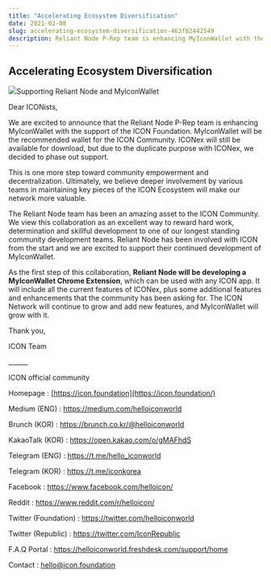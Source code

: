 ```yaml
---
title: "Accelerating Ecosystem Diversification"
date: 2021-02-08
slug: accelerating-ecosystem-diversification-463f82442549
description: Reliant Node P-Rep team is enhancing MyIconWallet with the support of the ICON Foundation
---
```


## Accelerating Ecosystem Diversification

![](https://cdn-images-1.medium.com/max/800/1*j37iU38fHq3kP8MF3eHMcg.png)Supporting Reliant Node and MyIconWallet

Dear ICONists,

We are excited to announce that the Reliant Node P-Rep team is enhancing MyIconWallet with the support of the ICON Foundation. MyIconWallet will be the recommended wallet for the ICON Community. ICONex will still be available for download, but due to the duplicate purpose with ICONex, we decided to phase out support.

This is one more step toward community empowerment and decentralization. Ultimately, we believe deeper involvement by various teams in maintaining key pieces of the ICON Ecosystem will make our network more valuable.

The Reliant Node team has been an amazing asset to the ICON Community. We view this collaboration as an excellent way to reward hard work, determination and skillful development to one of our longest standing community development teams. Reliant Node has been involved with ICON from the start and we are excited to support their continued development of MyIconWallet.

As the first step of this collaboration, **Reliant Node will be developing a MyIconWallet Chrome Extension**, which can be used with any ICON app. It will include all the current features of ICONex, plus some additional features and enhancements that the community has been asking for. The ICON Network will continue to grow and add new features, and MyIconWallet will grow with it.

Thank you,

ICON Team

\_\_\_\_\_\_

ICON official community

Homepage : [https://icon.foundation](https://icon.foundation/)

Medium (ENG) : <https://medium.com/helloiconworld>

Brunch (KOR) : <https://brunch.co.kr/@helloiconworld>

KakaoTalk (KOR) : <https://open.kakao.com/o/gMAFhdS>

Telegram (ENG) : <https://t.me/hello_iconworld>

Telegram (KOR) : <https://t.me/iconkorea>

Facebook : <https://www.facebook.com/helloicon/>

Reddit : <https://www.reddit.com/r/helloicon/>

Twitter (Foundation) : <https://twitter.com/helloiconworld>

Twitter (Republic) : <https://twitter.com/IconRepublic>

F.A.Q Portal : <https://helloiconworld.freshdesk.com/support/home>

Contact : hello@icon.foundation

